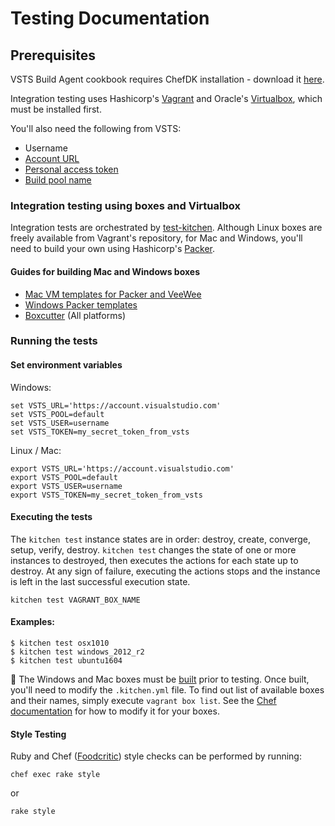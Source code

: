 # Testing Documentation

## Prerequisites
VSTS Build Agent cookbook requires ChefDK installation - download it [here](https://downloads.chef.io/chef-dk/).

Integration testing uses Hashicorp's [Vagrant](https://www.vagrantup.com/downloads.html) and Oracle's [Virtualbox](https://www.virtualbox.org/wiki/Downloads), which must be installed first.

You'll also need the following from VSTS:
- Username
- [Account URL](https://www.visualstudio.com/en-us/get-started/setup/sign-up-for-visual-studio-online)
- [Personal access token](http://roadtoalm.com/2015/07/22/using-personal-access-tokens-to-access-visual-studio-online/)
- [Build pool name](http://blog.devmatter.com/understanding-pools-and-queues-in-vso/)

### Integration testing using boxes and Virtualbox
Integration tests are orchestrated by [test-kitchen](https://github.com/test-kitchen/test-kitchen).
Although Linux boxes are freely available from Vagrant's repository, for Mac and Windows, you'll need to build your own using Hashicorp's [Packer](https://www.packer.io/).

#### Guides for building Mac and Windows boxes
- [Mac VM templates for Packer and VeeWee](https://github.com/timsutton/osx-vm-templates)
- [Windows Packer templates](https://github.com/joefitzgerald/packer-windows)
- [Boxcutter](https://github.com/boxcutter) (All platforms)


### Running the tests
#### Set environment variables

Windows:
```
set VSTS_URL='https://account.visualstudio.com'
set VSTS_POOL=default
set VSTS_USER=username
set VSTS_TOKEN=my_secret_token_from_vsts
```
Linux / Mac:
```
export VSTS_URL='https://account.visualstudio.com'
export VSTS_POOL=default
export VSTS_USER=username
export VSTS_TOKEN=my_secret_token_from_vsts
```

#### Executing the tests
The `kitchen test` instance states are in order: destroy, create, converge, setup, verify, destroy. `kitchen test` changes the state of one or more instances to destroyed, then executes the actions for each state up to destroy. At any sign of failure, executing the actions stops and the instance is left in the last successful execution state.
```
kitchen test VAGRANT_BOX_NAME
```

#### Examples:
`$ kitchen test osx1010`  
`$ kitchen test windows_2012_r2`  
`$ kitchen test ubuntu1604`


:small_red_triangle: The Windows and Mac boxes must be [built](#guides-for-building-mac-and-windows-boxes) prior to testing. Once built, you'll need to modify the `.kitchen.yml` file. To find out list of available boxes and their names, simply execute `vagrant box list`. See the [Chef documentation](https://docs.chef.io/config_yml_kitchen.html) for how to modify it for your boxes.

#### Style Testing
Ruby and Chef ([Foodcritic](http://www.foodcritic.io/)) style checks can be performed by running:
```
chef exec rake style
```
or
```
rake style
```
